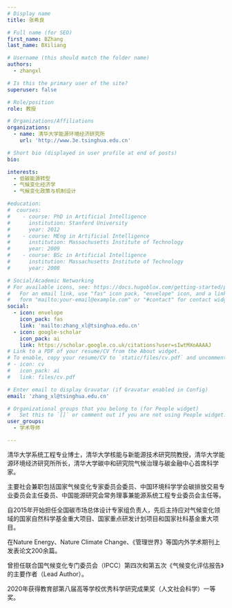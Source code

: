 ```yaml
---
# Display name
title: 张希良

# Full name (for SEO)
first_name: BZhang
last_name: BXiliang

# Username (this should match the folder name)
authors:
  - zhangxl

# Is this the primary user of the site?
superuser: false

# Role/position
role: 教授

# Organizations/Affiliations
organizations:
  - name: 清华大学能源环境经济研究所
    url: 'http://www.3e.tsinghua.edu.cn'

# Short bio (displayed in user profile at end of posts)
bio: 

interests:
  - 低碳能源转型
  - 气候变化经济学
  - 气候变化政策与机制设计

#education:
#  courses:
#    - course: PhD in Artificial Intelligence
#      institution: Stanford University
#      year: 2012
#    - course: MEng in Artificial Intelligence
#      institution: Massachusetts Institute of Technology
#      year: 2009
#    - course: BSc in Artificial Intelligence
#      institution: Massachusetts Institute of Technology
#      year: 2008

# Social/Academic Networking
# For available icons, see: https://docs.hugoblox.com/getting-started/page-builder/#icons
#   For an email link, use "fas" icon pack, "envelope" icon, and a link in the
#   form "mailto:your-email@example.com" or "#contact" for contact widget.
social:
  - icon: envelope
    icon_pack: fas
    link: 'mailto:zhang_xl@tsinghua.edu.cn'
  - icon: google-scholar
    icon_pack: ai
    link: https://scholar.google.co.uk/citations?user=sIwtMXoAAAAJ
# Link to a PDF of your resume/CV from the About widget.
# To enable, copy your resume/CV to `static/files/cv.pdf` and uncomment the lines below.
# - icon: cv
#   icon_pack: ai
#   link: files/cv.pdf

# Enter email to display Gravatar (if Gravatar enabled in Config)
email: 'zhang_xl@tsinghua.edu.cn'

# Organizational groups that you belong to (for People widget)
#   Set this to `[]` or comment out if you are not using People widget.
user_groups:
  - 学术导师

---
```


清华大学系统工程专业博士，清华大学核能与新能源技术研究院教授，清华大学能源环境经济研究所所长，清华大学碳中和研究院气候治理与碳金融中心首席科学家。

主要社会兼职包括国家气候变化专家委员会委员、中国环境科学学会碳排放交易专业委员会主任委员、中国能源研究会常务理事兼能源系统工程专业委员会主任等。

自2015年开始担任全国碳市场总体设计专家组负责人，先后主持应对气候变化领域的国家自然科学基金重大项目、国家重点研发计划项目和国家社科基金重大项目。

在Nature Energy、Nature Climate Change、《管理世界》等国内外学术期刊上发表论文200余篇。

曾担任联合国气候变化专门委员会（IPCC）第四次和第五次《气候变化评估报告》的主要作者（Lead Author）。

2020年获得教育部第八届高等学校优秀科学研究成果奖（人文社会科学）一等奖。
